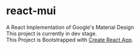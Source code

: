 # react-mui
A React Implementation of Google's Material Design<br>
This project is currently in dev stage.<br>
This Project is Bootstrapped with [Create React App](https://github.com/facebookincubator/create-react-app).
